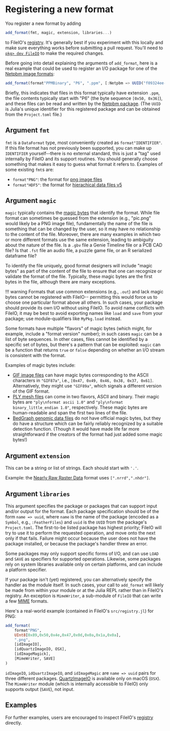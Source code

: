 # Registering a new format

You register a new format by adding

```julia
add_format(fmt, magic, extension, libraries...)
```

to FileIO's [registry](https://github.com/JuliaIO/FileIO.jl/blob/master/src/registry.jl).
It's generally best if you experiment with this locally and make sure everything works
before submitting a pull request.
You'll need to [`pkg> dev FileIO`](https://julialang.github.io/Pkg.jl/v1/managing-packages/#developing) to make the required changes.

Before going into detail explaining the arguments of `add_format`,
here is a real example that could be used to register an I/O package for one of the [Netpbm image formats](https://en.wikipedia.org/wiki/Netpbm#File_formats):

```julia
add_format(format"PPMBinary", "P6", ".ppm", [:Netpbm => UUID("f09324ee-3d7c-5217-9330-fc30815ba969")])
```

Briefly, this indicates that files in this format typically have extension `.ppm`, the file contents typically start with "P6" (the byte sequence `[0x50, 0x36]`), and these files can be read and written by the [Netpbm package](https://github.com/JuliaIO/Netpbm.jl). (The `UUID` is Julia's unique identifier for this registered package and can be obtained from the `Project.toml` file.)

## Argument `fmt`

`fmt` is a `DataFormat` type, most conveniently created as `format"IDENTIFIER"`.
If this file format has not previously been supported,
you can make up `IDENTIFIER` yourself--there is no external standard, this is just a "tag"
used internally by FileIO and its support routines.
You should generally choose something that makes it easy to guess what format it refers to.
Examples of some existing `fmt`s are:

- `format"PNG"`: the format for [png image files](https://en.wikipedia.org/wiki/Portable_Network_Graphics)
- `format"HDF5"`: the format for [hierachical data files v5](https://en.wikipedia.org/wiki/Hierarchical_Data_Format)

## Argument `magic`

`magic` typically contains the [magic bytes](https://en.wikipedia.org/wiki/File_format#Magic_number) that identify the format.
While file format can sometimes be guessed from the extension (e.g., "pic.png" would likely be a PNG image file),
fundamentally the name of the file is something that can be changed by the user,
so it may have no relationship to the content of the file.
Moreover, there are many examples in which two or more different formats use the same extension,
leading to ambiguity about the nature of the file.
Is a `.gbv` file a Genie Timeline file or a PCB CAD file?
Is that `.fst` file an audio file, a puzzle game file, or an R serialized dataframe file?

To identify the file uniquely, good format designers will include "magic bytes" as part of the content of the file to ensure that one can recognize or validate the format of the file.
Typically, these magic bytes are the first bytes in the file, although there are many exceptions.

!!! warning
    Formats that use common extensions (e.g., `.out`) and lack magic bytes cannot be registered with FileIO--
    permitting this would force us to choose one particular format above all others.
    In such cases, your package should provide its own I/O without using FileIO.
    To avoid name conflicts with FileIO, it may be best to avoid exporting names like `load` and `save` from your package; use module-qualifiers like `MyPkg.load` instead.

Some formats have multiple "flavors" of magic bytes (which might, for example, include a "format version" number);
in such cases `magic` can be a list of byte sequences.
In other cases, files cannot be identified by a specific set of bytes, but there's a pattern that can be exploited:
`magic` can be a function that returns `true` or `false` depending on whether an I/O stream
is consistent with the format.

Examples of magic bytes include:
- [GIF image files](https://en.wikipedia.org/wiki/GIF) can have magic bytes corresponding to the ASCII characters in `"GIF87a"`, i.e., `[0x47, 0x49, 0x46, 0x38, 0x37, 0x61]`. Alternatively, they might use `"GIF89a"`, which signals a different version of the GIF format.
- [PLY mesh files](https://en.wikipedia.org/wiki/PLY_(file_format)) can come in two flavors, ASCII and binary. Their magic bytes are `"ply\nformat ascii 1.0"` and `"ply\nformat binary_little_endian 1.0"`, respectively. These magic bytes are human-readable and span the first two lines of the file.
- [BedGraph genomic data files](http://genome.ucsc.edu/goldenPath/help/bedgraph.html) do not have official magic bytes, but they do have a structure which can be fairly reliably recognized by a suitable detection function. (Though it would have made life far more straightforward if the creators of the format had just added some magic bytes!)

## Argument `extension`

This can be a string or list of strings. Each should start with `'.'`.

Example: the [Nearly Raw Raster Data](http://teem.sourceforge.net/nrrd/format.html) format uses `[".nrrd",".nhdr"]`.

## Argument `libraries`

This argument specifies the package or packages that can support input and/or output for the format.
Each package specification should be of the form `name => uuid`, where `name` is the name of the package (encoded as a `Symbol`, e.g., `:FeatherFiles`) and `uuid` is the `UUID` from the package's `Project.toml`.
The first-to-be listed package has highest priority; FileIO will try to use it to perform the requested operation, and move onto the next only if that fails.
Failure might occur because the user does not have the package installed, or because the package's handler threw an error.

Some packages may only support specific forms of I/O, and can use `LOAD` and `SAVE` as specifiers for supported operations. Likewise, some packages rely on system libraries available only on certain platforms, and can include a platform specifier.

If your package isn't (yet) registered, you can alternatively specify the handler as the module itself.  In such cases, your call to `add_format` will likely be made from within your module or at the Julia REPL rather than in FileIO's registry. An exception is `MimeWriter`, a sub-module of `FileIO` that can write a few [MIME](https://en.wikipedia.org/wiki/MIME) formats.

Here's a real-world example (contained in FileIO's `src/registry.jl`) for PNG:

```julia
add_format(
    format"PNG",
    UInt8[0x89,0x50,0x4e,0x47,0x0d,0x0a,0x1a,0x0a],
    ".png",
    [idImageIO],
    [idQuartzImageIO, OSX],
    [idImageMagick],
    [MimeWriter, SAVE]
)
```

`idImageIO`, `idQuartzImageIO`, and `idImageMagic` are `name => uuid` pairs for three different packages.
[QuartzImageIO](https://github.com/JuliaIO/QuartzImageIO.jl) is available only on macOS (`OSX`).
The `MimeWriter` module (which is internally accessible to FileIO) only supports output (`SAVE`), not input.

## Examples

For further examples, users are encouraged to inspect FileIO's [registry](https://github.com/JuliaIO/FileIO.jl/blob/master/src/registry.jl) directly.
